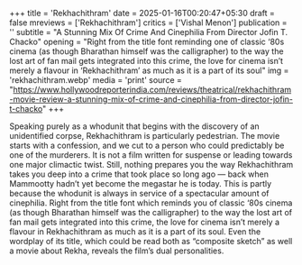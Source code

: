 +++
title = 'Rekhachithram'
date = 2025-01-16T00:20:47+05:30
draft = false
mreviews = ['Rekhachithram']
critics = ['Vishal Menon']
publication = ''
subtitle = "A Stunning Mix Of Crime And Cinephilia From Director Jofin T. Chacko"
opening = "Right from the title font reminding one of classic ‘80s cinema (as though Bharathan himself was the calligrapher) to the way the lost art of fan mail gets integrated into this crime, the love for cinema isn’t merely a flavour in ‘Rekhachithram’ as much as it is a part of its soul"
img = 'rekhachithram.webp'
media = 'print'
source = "https://www.hollywoodreporterindia.com/reviews/theatrical/rekhachithram-movie-review-a-stunning-mix-of-crime-and-cinephilia-from-director-jofin-t-chacko"
+++

Speaking purely as a whodunit that begins with the discovery of an unidentified corpse, Rekhachithram is particularly pedestrian. The movie starts with a confession, and we cut to a person who could predictably be one of the murderers. It is not a film written for suspense or leading towards one major climactic twist. Still, nothing prepares you the way Rekhachithram takes you deep into a crime that took place so long ago — back when Mammootty hadn’t yet become the megastar he is today. This is partly because the whodunit is always in service of a spectacular amount of cinephilia. Right from the title font which reminds you of classic ‘80s cinema (as though Bharathan himself was the calligrapher) to the way the lost art of fan mail gets integrated into this crime, the love for cinema isn’t merely a flavour in Rekhachithram as much as it is a part of its soul. Even the wordplay of its title, which could be read both as “composite sketch” as well a movie about Rekha, reveals the film’s dual personalities.
